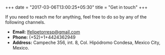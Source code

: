 +++
date = "2017-03-06T13:00:25+05:30"
title = "Get in touch"
+++

If you need to reach me for anything, feel free to do so by any of the following channels.

* **Email:** lfelipetorresp@gmail.com
* **Phone:** (+52)+1+4424362949 
* **Address:** Campeche 356, int. 8, Col. Hipódromo Condesa, Mexico City, Mexico.
